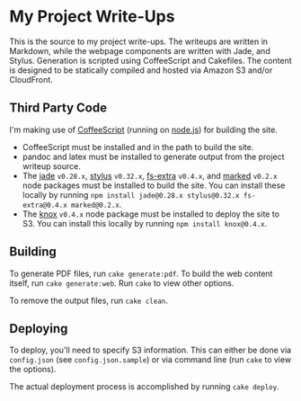 # My Project Write-Ups

This is the source to my project write-ups. The writeups are written in Markdown, while the webpage components are
written with Jade, and Stylus. Generation is scripted using CoffeeScript and Cakefiles. The content is designed to be
statically compiled and hosted via Amazon S3 and/or CloudFront.

## Third Party Code

I'm making use of [CoffeeScript](http://coffeescript.org/) (running on [node.js](http://nodejs.org/)) for building the
site.

* CoffeeScript must be installed and in the path to build the site.
* pandoc and latex must be installed to generate output from the project writeup source.
* The [jade](http://jade-lang.com/) `v0.28.x`, [stylus](http://learnboost.github.com/stylus/) `v0.32.x`,
  [fs-extra](https://github.com/jprichardson/node-fs-extra) `v0.4.x`, and
  [marked](https://github.com/chjj/marked) `v0.2.x` node packages must be installed to build the site. You can install
  these locally by running `npm install jade@0.28.x stylus@0.32.x fs-extra@0.4.x marked@0.2.x`.
* The [knox](https://github.com/LearnBoost/knox) `v0.4.x` node package must be installed to deploy the site to S3. You
  can install this locally by running `npm install knox@0.4.x`.

## Building

To generate PDF files, run `cake generate:pdf`. To build the web content itself, run `cake generate:web`. Run `cake` to
view other options.

To remove the output files, run `cake clean`.

## Deploying

To deploy, you'll need to specify S3 information. This can either be done via `config.json` (see `config.json.sample`)
or via command line (run `cake` to view the options).

The actual deployment process is accomplished by running `cake deploy`.
